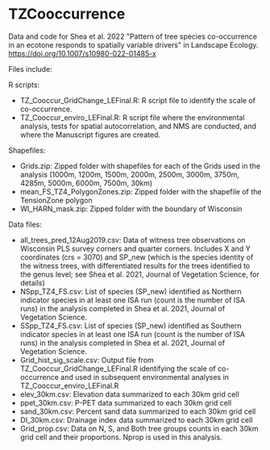 # TZCooccurrence
Data and code for Shea et al. 2022 "Pattern of tree species co-occurrence in an ecotone responds to spatially variable drivers" in Landscape Ecology. https://doi.org/10.1007/s10980-022-01485-x

Files include:

R scripts:
- TZ_Cooccur_GridChange_LEFinal.R: R script file to identify the scale of co-occurrence. 
- TZ_Cooccur_enviro_LEFinal.R: R script file where the environmental analysis, tests for spatial autocorrelation, and NMS are conducted, and where the Manuscript figures are created. 

Shapefiles:
- Grids.zip: Zipped folder with shapefiles for each of the Grids used in the analysis (1000m, 1200m, 1500m, 2000m, 2500m, 3000m, 3750m, 4285m, 5000m, 6000m, 7500m, 30km) 
- mean_FS_TZ4_PolygonZones.zip: Zipped folder with the shapefile of the TensionZone polygon
- WI_HARN_mask.zip: Zipped folder with the boundary of Wisconsin 

Data files:
- all_trees_pred_12Aug2019.csv: Data of witness tree observations on Wisconsin PLS survey corners and quarter corners. Includes X and Y coordinates (crs = 3070) and SP_new (which is the species identity of the witness trees, with differentiated results for the trees identified to the genus level; see Shea et al. 2021, Journal of Vegetation Science, for details) 
- NSpp_TZ4_FS.csv: List of species (SP_new) identified as Northern indicator species in at least one ISA run (count is the number of ISA runs) in the analysis completed in Shea et al. 2021, Journal of Vegetation Science.
- SSpp_TZ4_FS.csv: List of species (SP_new) identified as Southern indicator species in at least one ISA run (count is the number of ISA runs) in the analysis completed in Shea et al. 2021, Journal of Vegetation Science.
- Grid_hist_sig_scale.csv: Output file from TZ_Cooccur_GridChange_LEFinal.R identifying the scale of co-occurrence and used in subsequent environmental analyses in TZ_Cooccur_enviro_LEFinal.R
- elev_30km.csv: Elevation data summarized to each 30km grid cell
- ppet_30km.csv: P-PET data summarized to each 30km grid cell
- sand_30km.csv: Percent sand data summarized to each 30km grid cell
- DI_30km.csv: Drainage index data summarized to each 30km grid cell
- Grid_prop.csv: Data on N, S, and Both tree groups counts in each 30km grid cell and their proportions. Nprop is used in this analysis.





